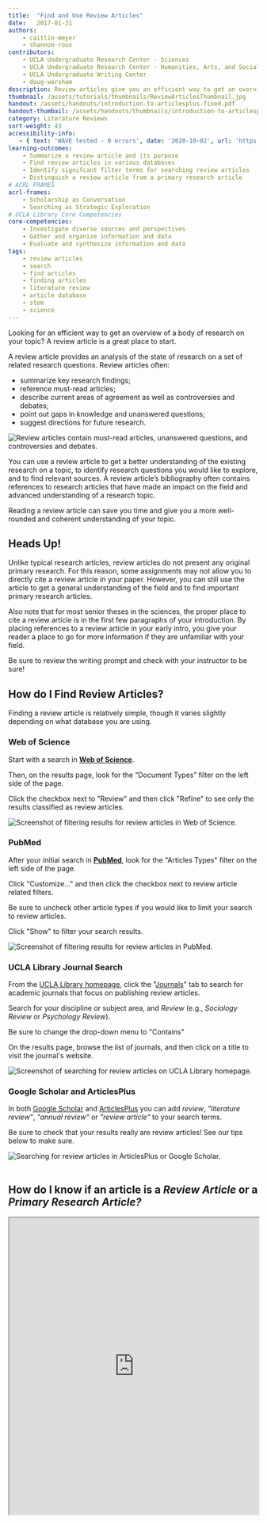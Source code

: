 ```yaml
---
title:  "Find and Use Review Articles"
date:   2017-01-31
authors: 
    - caitlin-meyer 
    - shannon-roux
contributors: 
    - UCLA Undergraduate Research Center - Sciences
    - UCLA Undergraduate Research Center - Humanities, Arts, and Social Sciences
    - UCLA Undergraduate Writing Center
    - doug-worsham
description: Review articles give you an efficient way to get an overview of a body of research on your topic.
thumbnail: /assets/tutorials/thumbnails/ReviewArticlesThumbnail.jpg
handout: /assets/handouts/introduction-to-articlesplus-fixed.pdf
handout-thumbail: /assets/handouts/thumbnails/introduction-to-articlesplus-tn.png
category: Literature Reviews
sort-weight: 43
accessibility-info:
   - { text: 'WAVE tested - 0 errors', date: '2020-10-02', url: 'https://wave.webaim.org/' }
learning-outcomes:
    - Summarize a review article and its purpose
    - Find review articles in various databases
    - Identify signifcant filter terms for searching review articles
    - Distinguish a review article from a primary research article
# ACRL FRAMES
acrl-frames:
    - Scholarship as Conversation
    - Searching as Strategic Exploration
# UCLA Library Core Competencies
core-competencies:
    - Investigate diverse sources and perspectives
    - Gather and organize information and data
    - Evaluate and synthesize information and data
tags:
    - review articles
    - search
    - find articles
    - finding articles
    - literature review
    - article database
    - stem
    - science
---
```


<p>Looking for an efficient way to get an overview of a body of research on your topic? A review article is a great place to start.</p>

<p>A review article provides an analysis of the state of research on a set of related research questions. Review articles often:</p>

<ul class="browser-default">
    <li>summarize key research findings;</li>
    <li>reference must-read articles;</li>
    <li>describe current areas of agreement as well as controversies and debates;</li>
    <li>point out gaps in knowledge and unanswered questions;</li>
    <li>suggest directions for future research.</li>
</ul>

<img src="{{ '/assets/images/lit-review-article-diagram-1080.png' | prepend: site.baseurl }}" class="img-fluid" alt="Review articles contain must-read articles, unanswered questions, and controversies and debates." data-caption="Review articles contain must-read articles, unanswered questions, and controversies and debates."> 

<p>You can use a review article to get a better understanding of the existing research on a topic, to identify research questions you would like to explore, and to find relevant sources. A review article’s bibliography often contains references to research articles that have made an impact on the field and advanced understanding of a research topic. 
</p>

<p>Reading a review article can save you time and give you a more well-rounded and coherent understanding of your topic.</p>

## Heads Up!

<p>Unlike typical research articles, review articles do not present any original primary research. For this reason, some assignments may not allow you to directly cite a review article in your paper. However, you can still use the article to get a general understanding of the field and to find important primary research articles.</p>

<p>Also note that for most senior theses in the sciences, the proper place to cite a review article is in the first few paragraphs of your introduction.  By placing references to a review article in your early intro, you give your reader a place to go for more information if they are unfamiliar with your field.</p>

<p>Be sure to review the writing prompt and check with your instructor to be sure!</p>

## How do I Find Review Articles? 

Finding a review article is relatively simple, though it varies slightly depending on what database you are using. 

<!-- Start Web of Science -->
<div class="card shadow">
    <div class="card-header">
    <h3>Web of Science</h3>
    </div>
    <div class="card-body">
                <p>Start with a search in <strong><a href="http://apps.webofknowledge.com/WOS_GeneralSearch_input.do?last_prod=WOS&product=WOS&highlighted_tab=WOS&search_mode=GeneralSearch" target="_blank">Web of Science</a></strong>.</p>
        <p>Then, on the results page, look for the “Document Types” filter on the left side of the page.</p>
        <p>Click the checkbox next to "Review" and then click "Refine" to see only the results classified as review articles.</p>
  <img src="{{ '/assets/images/web-of-science-wastewater-review.png' | prepend: site.baseurl }}" class="img-fluid" alt="Screenshot of filtering results for review articles in Web of Science.">
            </div>
        </div>
<!-- End Web of Science -->

<!-- Start PubMed -->
<div class="card shadow mt-4">
    <div class="card-header">
    <h3>PubMed</h3>
    </div>
    <div class="card-body">
                 <p>After your initial search in <strong><a href="http://www.ncbi.nlm.nih.gov/pubmed/?otool=cdlib&tool=cdl" target="_blank">PubMed</a></strong>, look for the "Articles Types" filter on the left side of the page.</p>
        <p>Click "Customize..." and then click the checkbox next to review article related filters.</p>
        <p>Be sure to uncheck other article types if you would like to limit your search to review articles.</p>
        <p>Click "Show" to filter your search results.</p>
  <img src="https://www.evernote.com/l/AN8111WmiehF_JR_WpG4Zx2RzEXPMSda0y4B/image.png" class="img-fluid" alt="Screenshot of filtering results for review articles in PubMed.">
            </div>
        </div>
<!-- End PubMed -->

<!-- Start UCLA Library Journal Search -->
<div class="card shadow mt-4">
    <div class="card-header">
    <h3>UCLA Library Journal Search</h3>
    </div>
    <div class="card-body">
                 <p>From the <a href="http://library.ucla.edu" target="_blank">UCLA Library homepage</a>, click the "<a href="http://www.library.ucla.edu/#journals" target="_blank">Journals</a>" tab to search for academic journals that focus on publishing review articles.</p>
       <p>Search for your discipline or subject area, and <em>Review</em> (e.g., <em>Sociology Review</em> or <em>Psychology Review</em>).</p>
       <p>Be sure to change the drop-down menu to "Contains"</p>
       <p>On the results page, browse the list of journals, and then click on a title to visit the journal's website.</p>
  <img src="{{ '/assets/images/journal-search-review.png' | prepend: site.baseurl }}" class="img-fluid" alt="Screenshot of searching for review articles on UCLA Library homepage." data-caption="Search for journals that specialize in publishing review articles from the UCLA Library homepage.">
            </div>
        </div>
<!-- End UCLA Library Journal Search -->

<!-- Start Google Scholar -->
<div class="card shadow mt-4">
<div class="card-header">
    <h3>Google Scholar and ArticlesPlus</h3>
    </div>
    <div class="card-body">
                <p>In both <a href="http://scholar.google.com" target="_blank">Google Scholar</a> and <a href="http://ucla.summon.serialssolutions.com/#!/" target="_blank">ArticlesPlus</a> you can add <em>review</em>, <em>"literature review"</em>, <em>"annual review"</em> or <em>"review article"</em> to your search terms.</p>
        <p>Be sure to check that your results really are review articles! See our tips below to make sure.</p>
  <img src="{{ '/assets/images/articles-plus-review-article-search.png' | prepend: site.baseurl }}" class="img-fluid" alt="Searching for review articles in ArticlesPlus or Google Scholar." data-caption="Searching for review articles in ArticlesPlus or Google Scholar by adding review, literature review, and annual review to search terms.">
            </div>
        </div>
<!-- End Google Scholar -->

<br>

<h2>How do I know if an article is a <em>Review Article</em> or a <em>Primary Research Article?</em></h2>

<iframe src="https://ccle.ucla.edu/mod/hvp/embed.php?id=3198231" width="100%" height="600" frameborder="1" allowfullscreen="allowfullscreen"></iframe><script src="https://ccle.ucla.edu/mod/hvp/library/js/h5p-resizer.js" charset="UTF-8"></script>
